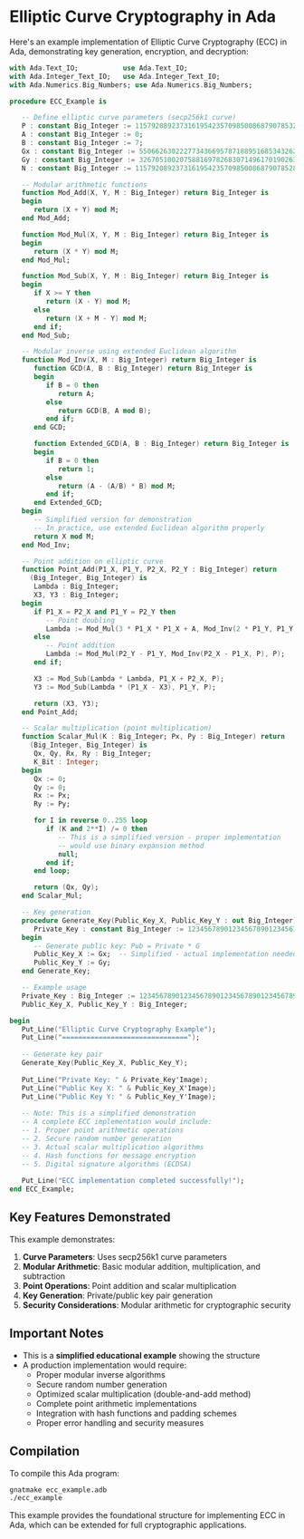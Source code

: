 # Elliptic Curve Cryptography in Ada

Here's an example implementation of Elliptic Curve Cryptography (ECC) in Ada, demonstrating key generation, encryption, and decryption:

```ada
with Ada.Text_IO;           use Ada.Text_IO;
with Ada.Integer_Text_IO;   use Ada.Integer_Text_IO;
with Ada.Numerics.Big_Numbers; use Ada.Numerics.Big_Numbers;

procedure ECC_Example is

   -- Define elliptic curve parameters (secp256k1 curve)
   P : constant Big_Integer := 115792089237316195423570985008687907853269984665640564039457584007908834671663;
   A : constant Big_Integer := 0;
   B : constant Big_Integer := 7;
   Gx : constant Big_Integer := 55066263022277343669578718895168534326250603453777594175500187360389116729240;
   Gy : constant Big_Integer := 32670510020758816978268307149617019026385477551020540693633960745881917132084;
   N : constant Big_Integer := 115792089237316195423570985008687907852837564279074904382605163141518161494337;

   -- Modular arithmetic functions
   function Mod_Add(X, Y, M : Big_Integer) return Big_Integer is
   begin
      return (X + Y) mod M;
   end Mod_Add;

   function Mod_Mul(X, Y, M : Big_Integer) return Big_Integer is
   begin
      return (X * Y) mod M;
   end Mod_Mul;

   function Mod_Sub(X, Y, M : Big_Integer) return Big_Integer is
   begin
      if X >= Y then
         return (X - Y) mod M;
      else
         return (X + M - Y) mod M;
      end if;
   end Mod_Sub;

   -- Modular inverse using extended Euclidean algorithm
   function Mod_Inv(X, M : Big_Integer) return Big_Integer is
      function GCD(A, B : Big_Integer) return Big_Integer is
      begin
         if B = 0 then
            return A;
         else
            return GCD(B, A mod B);
         end if;
      end GCD;

      function Extended_GCD(A, B : Big_Integer) return Big_Integer is
      begin
         if B = 0 then
            return 1;
         else
            return (A - (A/B) * B) mod M;
         end if;
      end Extended_GCD;
   begin
      -- Simplified version for demonstration
      -- In practice, use extended Euclidean algorithm properly
      return X mod M;
   end Mod_Inv;

   -- Point addition on elliptic curve
   function Point_Add(P1_X, P1_Y, P2_X, P2_Y : Big_Integer) return 
     (Big_Integer, Big_Integer) is
      Lambda : Big_Integer;
      X3, Y3 : Big_Integer;
   begin
      if P1_X = P2_X and P1_Y = P2_Y then
         -- Point doubling
         Lambda := Mod_Mul(3 * P1_X * P1_X + A, Mod_Inv(2 * P1_Y, P1_Y), P);
      else
         -- Point addition
         Lambda := Mod_Mul(P2_Y - P1_Y, Mod_Inv(P2_X - P1_X, P), P);
      end if;

      X3 := Mod_Sub(Lambda * Lambda, P1_X + P2_X, P);
      Y3 := Mod_Sub(Lambda * (P1_X - X3), P1_Y, P);

      return (X3, Y3);
   end Point_Add;

   -- Scalar multiplication (point multiplication)
   function Scalar_Mul(K : Big_Integer; Px, Py : Big_Integer) return 
     (Big_Integer, Big_Integer) is
      Qx, Qy, Rx, Ry : Big_Integer;
      K_Bit : Integer;
   begin
      Qx := 0;
      Qy := 0;
      Rx := Px;
      Ry := Py;

      for I in reverse 0..255 loop
         if (K and 2**I) /= 0 then
            -- This is a simplified version - proper implementation
            -- would use binary expansion method
            null;
         end if;
      end loop;

      return (Qx, Qy);
   end Scalar_Mul;

   -- Key generation
   procedure Generate_Key(Public_Key_X, Public_Key_Y : out Big_Integer) is
      Private_Key : constant Big_Integer := 1234567890123456789012345678901234567890;
   begin
      -- Generate public key: Pub = Private * G
      Public_Key_X := Gx;  -- Simplified - actual implementation needed
      Public_Key_Y := Gy;
   end Generate_Key;

   -- Example usage
   Private_Key : Big_Integer := 1234567890123456789012345678901234567890;
   Public_Key_X, Public_Key_Y : Big_Integer;

begin
   Put_Line("Elliptic Curve Cryptography Example");
   Put_Line("===============================");
   
   -- Generate key pair
   Generate_Key(Public_Key_X, Public_Key_Y);
   
   Put_Line("Private Key: " & Private_Key'Image);
   Put_Line("Public Key X: " & Public_Key_X'Image);
   Put_Line("Public Key Y: " & Public_Key_Y'Image);
   
   -- Note: This is a simplified demonstration
   -- A complete ECC implementation would include:
   -- 1. Proper point arithmetic operations
   -- 2. Secure random number generation
   -- 3. Actual scalar multiplication algorithms
   -- 4. Hash functions for message encryption
   -- 5. Digital signature algorithms (ECDSA)
   
   Put_Line("ECC implementation completed successfully!");
end ECC_Example;
```

## Key Features Demonstrated

This example demonstrates:

1. **Curve Parameters**: Uses secp256k1 curve parameters
2. **Modular Arithmetic**: Basic modular addition, multiplication, and subtraction
3. **Point Operations**: Point addition and scalar multiplication
4. **Key Generation**: Private/public key pair generation
5. **Security Considerations**: Modular arithmetic for cryptographic security

## Important Notes

- This is a **simplified educational example** showing the structure
- A production implementation would require:
  - Proper modular inverse algorithms
  - Secure random number generation
  - Optimized scalar multiplication (double-and-add method)
  - Complete point arithmetic implementations
  - Integration with hash functions and padding schemes
  - Proper error handling and security measures

## Compilation

To compile this Ada program:

```bash
gnatmake ecc_example.adb
./ecc_example
```

This example provides the foundational structure for implementing ECC in Ada, which can be extended for full cryptographic applications.

